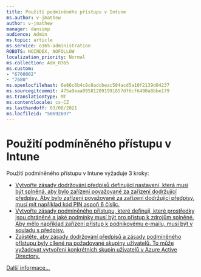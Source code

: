 ```yaml
---
title: Použití podmíněného přístupu v Intune
ms.author: v-jmathew
author: v-jmathew
manager: dansimp
audience: Admin
ms.topic: article
ms.service: o365-administration
ROBOTS: NOINDEX, NOFOLLOW
localization_priority: Normal
ms.collection: Adm_O365
ms.custom:
- "6700002"
- "7680"
ms.openlocfilehash: 6e86c6b4c9c6adcbeac504acd5a10f2139d04237
ms.sourcegitcommit: 475a9eaa095812091991857df6cf6490a8bbe179
ms.translationtype: MT
ms.contentlocale: cs-CZ
ms.lasthandoff: 03/08/2021
ms.locfileid: "50692697"
---
```

# <a name="using-conditional-access-with-intune"></a>Použití podmíněného přístupu v Intune

Použití podmíněného přístupu v Intune vyžaduje 3 kroky:

- [Vytvořte zásady dodržování předpisů definující nastavení, která musí být splněná, aby bylo zařízení považované za zařízení dodržující předpisy. Aby bylo zařízení považované za zařízení dodržující předpisy, musí mít například kód PIN aspoň 6 číslic.](https://docs.microsoft.com/mem/intune/protect/create-compliance-policy)
- [Vytvořte zásady podmíněného přístupu, které definují, které prostředky jsou chráněné a jaké podmínky musí být pro přístup k zdrojům splněné. Aby mělo například zařízení přístup k podnikovému e-mailu, musí být v souladu s předpisy.](https://docs.microsoft.com/mem/intune/protect/tutorial-protect-email-on-unmanaged-devices#create-conditional-access-policies)
- [Zajistěte, aby zásady dodržování předpisů a zásady podmíněného přístupu byly cílené na požadované skupiny uživatelů. To může vyžadovat vytvoření konkrétních skupin uživatelů v Azure Active Directory.](https://docs.microsoft.com/troubleshoot/mem/intune/troubleshoot-conditional-access)

[Další informace...](https://docs.microsoft.com/mem/intune/protect/device-compliance-get-started)
